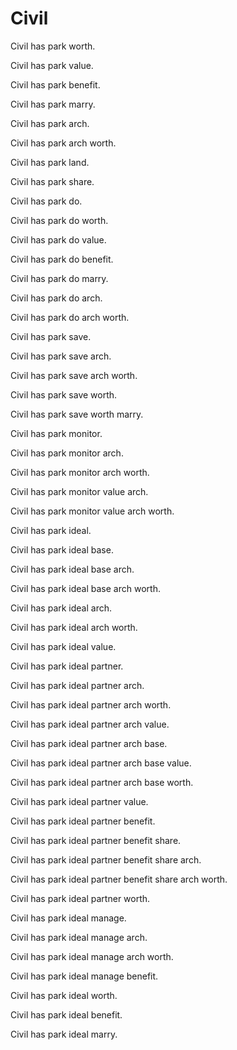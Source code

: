 # Civil

Civil has park worth.

Civil has park value.

Civil has park benefit.

Civil has park marry.

Civil has park arch.

Civil has park arch worth.

Civil has park land.

Civil has park share.

Civil has park do.

Civil has park do worth.

Civil has park do value.

Civil has park do benefit.

Civil has park do marry.

Civil has park do arch.

Civil has park do arch worth.

Civil has park save.

Civil has park save arch.

Civil has park save arch worth.

Civil has park save worth.

Civil has park save worth marry.

Civil has park monitor.

Civil has park monitor arch.

Civil has park monitor arch worth.

Civil has park monitor value arch.

Civil has park monitor value arch worth.

Civil has park ideal.

Civil has park ideal base.

Civil has park ideal base arch.

Civil has park ideal base arch worth.

Civil has park ideal arch.

Civil has park ideal arch worth.

Civil has park ideal value.

Civil has park ideal partner.

Civil has park ideal partner arch.

Civil has park ideal partner arch worth.

Civil has park ideal partner arch value.

Civil has park ideal partner arch base.

Civil has park ideal partner arch base value.

Civil has park ideal partner arch base worth.

Civil has park ideal partner value.

Civil has park ideal partner benefit.

Civil has park ideal partner benefit share.

Civil has park ideal partner benefit share arch.

Civil has park ideal partner benefit share arch worth.

Civil has park ideal partner worth.

Civil has park ideal manage.

Civil has park ideal manage arch.

Civil has park ideal manage arch worth.

Civil has park ideal manage benefit.

Civil has park ideal worth.

Civil has park ideal benefit.

Civil has park ideal marry.
